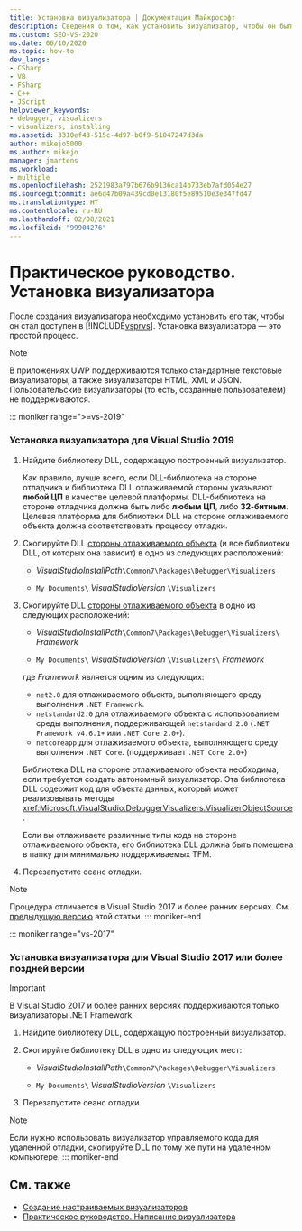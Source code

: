 ```yaml
---
title: Установка визуализатора | Документация Майкрософт
description: Сведения о том, как установить визуализатор, чтобы он был доступен для отладки в Visual Studio.
ms.custom: SEO-VS-2020
ms.date: 06/10/2020
ms.topic: how-to
dev_langs:
- CSharp
- VB
- FSharp
- C++
- JScript
helpviewer_keywords:
- debugger, visualizers
- visualizers, installing
ms.assetid: 3310ef43-515c-4d97-b0f9-51047247d3da
author: mikejo5000
ms.author: mikejo
manager: jmartens
ms.workload:
- multiple
ms.openlocfilehash: 2521983a797b676b9136ca14b733eb7afd054e27
ms.sourcegitcommit: ae6d47b09a439cd0e13180f5e89510e3e347fd47
ms.translationtype: HT
ms.contentlocale: ru-RU
ms.lasthandoff: 02/08/2021
ms.locfileid: "99904276"
---
```

# <a name="how-to-install-a-visualizer"></a>Практическое руководство. Установка визуализатора
После создания визуализатора необходимо установить его так, чтобы он стал доступен в [!INCLUDE[vsprvs](../code-quality/includes/vsprvs_md.md)]. Установка визуализатора — это простой процесс.

> [!NOTE]
> В приложениях UWP поддерживаются только стандартные текстовые визуализаторы, а также визуализаторы HTML, XML и JSON. Пользовательские визуализаторы (то есть, созданные пользователем) не поддерживаются.

::: moniker range=">=vs-2019"
### <a name="to-install-a-visualizer-for-visual-studio-2019"></a>Установка визуализатора для Visual Studio 2019

1. Найдите библиотеку DLL, содержащую построенный визуализатор.

   Как правило, лучше всего, если DLL-библиотека на стороне отладчика и библиотека DLL отлаживаемой стороны указывают **любой ЦП** в качестве целевой платформы. DLL-библиотека на стороне отладчика должна быть либо **любым ЦП**, либо **32-битным**. Целевая платформа для библиотеки DLL на стороне отлаживаемого объекта должна соответствовать процессу отладки.

2. Скопируйте DLL [стороны отлаживаемого объекта](create-custom-visualizers-of-data.md#to-create-the-debugger-side) (и все библиотеки DLL, от которых она зависит) в одно из следующих расположений:

    - *VisualStudioInstallPath*`\Common7\Packages\Debugger\Visualizers`

    - `My Documents\` *VisualStudioVersion* `\Visualizers`

3. Скопируйте DLL [стороны отлаживаемого объекта](create-custom-visualizers-of-data.md#to-create-the-visualizer-object-source-for-the-debuggee-side) в одно из следующих расположений:

    - *VisualStudioInstallPath*`\Common7\Packages\Debugger\Visualizers\` *Framework*

    - `My Documents\` *VisualStudioVersion* `\Visualizers\` *Framework*

    где *Framework* является одним из следующих:
    - `net2.0` для отлаживаемого объекта, выполняющего среду выполнения `.NET Framework`.
    - `netstandard2.0` для отлаживаемого объекта с использованием среды выполнения, поддерживающей `netstandard 2.0` (`.NET Framework v4.6.1+` или `.NET Core 2.0+`).
    - `netcoreapp` для отлаживаемого объекта, выполняющего среду выполнения `.NET Core`. (поддерживает `.NET Core 2.0+`)

   Библиотека DLL на стороне отлаживаемого объекта необходима, если требуется создать автономный визуализатор. Эта библиотека DLL содержит код для объекта данных, который может реализовывать методы <xref:Microsoft.VisualStudio.DebuggerVisualizers.VisualizerObjectSource>.

   Если вы отлаживаете различные типы кода на стороне отлаживаемого объекта, его библиотека DLL должна быть помещена в папку для минимально поддерживаемых TFM.

4. Перезапустите сеанс отладки.

> [!NOTE]
> Процедура отличается в Visual Studio 2017 и более ранних версиях. См. [предыдущую версию](how-to-install-a-visualizer.md?view=vs-2017&preserve-view=true) этой статьи.
::: moniker-end

::: moniker range="vs-2017"
### <a name="to-install-a-visualizer-for-visual-studio-2017-and-older"></a>Установка визуализатора для Visual Studio 2017 или более поздней версии

> [!IMPORTANT]
> В Visual Studio 2017 и более ранних версиях поддерживаются только визуализаторы .NET Framework.

1. Найдите библиотеку DLL, содержащую построенный визуализатор.

2. Скопируйте библиотеку DLL в одно из следующих мест:

    - *VisualStudioInstallPath*`\Common7\Packages\Debugger\Visualizers`

    - `My Documents\` *VisualStudioVersion* `\Visualizers`

3. Перезапустите сеанс отладки.

> [!NOTE]
> Если нужно использовать визуализатор управляемого кода для удаленной отладки, скопируйте DLL по тому же пути на удаленном компьютере.
::: moniker-end

## <a name="see-also"></a>См. также
- [Создание настраиваемых визуализаторов](../debugger/create-custom-visualizers-of-data.md)
- [Практическое руководство. Написание визуализатора](create-custom-visualizers-of-data.md)
